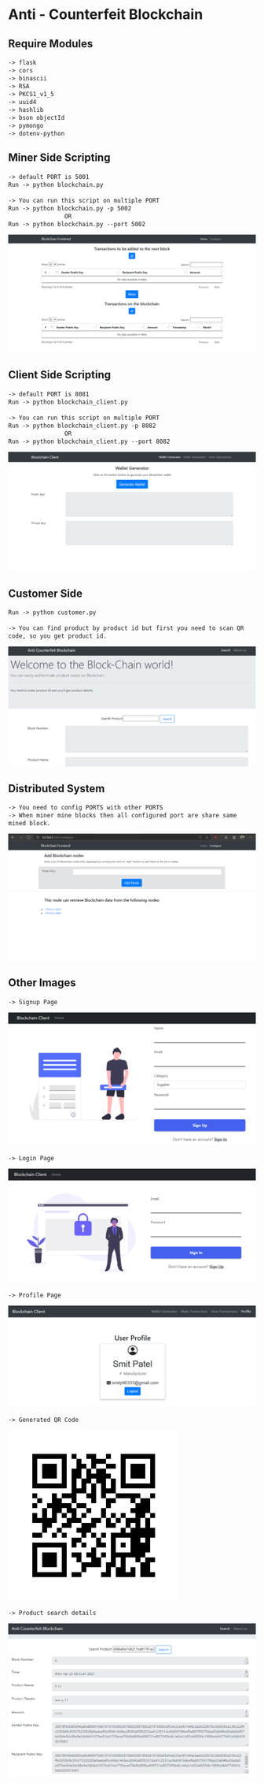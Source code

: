 # Anti - Counterfeit Blockchain

## Require Modules
    -> flask
    -> cors
    -> binascii
    -> RSA
    -> PKCS1_v1_5
    -> uuid4
    -> hashlib
    -> bson objectId
    -> pymongo
    -> dotenv-python

## Miner Side Scripting
    -> default PORT is 5001
    Run -> python blockchain.py

    -> You can run this script on multiple PORT
    Run -> python blockchain.py -p 5002 
                    OR
    Run -> python blockchain.py --port 5002
![Miner Side](screen_shot/Implementation4.png?raw=true)

## Client Side Scripting
    -> default PORT is 8081
    Run -> python blockchain_client.py

    -> You can run this script on multiple PORT
    Run -> python blockchain_client.py -p 8082 
                    OR
    Run -> python blockchain_client.py --port 8082
![Client Side](screen_shot/Implementation1.png?raw=true)

## Customer Side
    Run -> python customer.py

    -> You can find product by product id but first you need to scan QR code, so you get product id.
![Customer Side](screen_shot/search.png?raw=true)

## Distributed System
    -> You need to config PORTS with other PORTS
    -> When miner mine blocks then all configured port are share same mined block.
![Distributed System](screen_shot/Implementation5.png?raw=true)

## Other Images
    -> Signup Page
![Signup Page](screen_shot/signup.png?raw=true)
    
    -> Login Page
![Login Page](screen_shot/login.png?raw=true)

    -> Profile Page
![Profile Page](screen_shot/profile.png?raw=true)

    -> Generated QR Code
![QR Code](screen_shot/QR.png?raw=true)

    -> Product search details
![Seach Details](screen_shot/searchDetails.png?raw=true)
